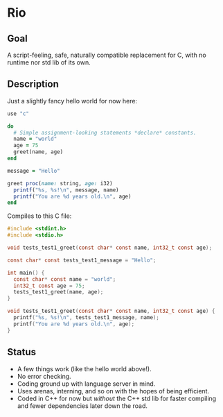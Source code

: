 # Rio

## Goal

A script-feeling, safe, naturally compatible replacement for C, with no runtime nor std lib of its own.

## Description

Just a slightly fancy hello world for now here:

```ruby
use "c"

do
  # Simple assignment-looking statements *declare* constants.
  name = "world"
  age = 75
  greet(name, age)
end

message = "Hello"

greet proc(name: string, age: i32)
  printf("%s, %s!\n", message, name)
  printf("You are %d years old.\n", age)
end
```

Compiles to this C file:

```c
#include <stdint.h>
#include <stdio.h>

void tests_test1_greet(const char* const name, int32_t const age);

const char* const tests_test1_message = "Hello";

int main() {
  const char* const name = "world";
  int32_t const age = 75;
  tests_test1_greet(name, age);
}

void tests_test1_greet(const char* const name, int32_t const age) {
  printf("%s, %s!\n", tests_test1_message, name);
  printf("You are %d years old.\n", age);
}
```

## Status

- A few things work (like the hello world above!).
- No error checking.
- Coding ground up with language server in mind.
- Uses arenas, interning, and so on with the hopes of being efficient.
- Coded in C++ for now but *without* the C++ std lib for faster compiling and fewer dependencies later down the road.
